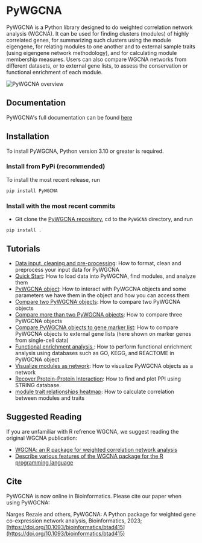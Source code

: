# PyWGCNA

PyWGCNA is a Python library designed to do weighted correlation network analysis (WGCNA). It
can be used for finding clusters (modules) of highly correlated genes, for summarizing
such clusters using the module eigengene, for relating modules to one another and
to external sample traits (using eigengene network methodology), and for calculating
module membership measures. Users can also compare WGCNA networks from different datasets, or to
external gene lists, to assess the conservation or functional enrichment of each module.

![PyWGCNA overview](docs/PyWGCNA_overview.png)

## Documentation
PyWGCNA's full documentation can be found [here](https://mortazavilab.github.io/PyWGCNA/)

## Installation

To install PyWGCNA, Python version 3.10 or greater is required.

### Install from PyPi (recommended)
To install the most recent release, run

`pip install PyWGCNA`

### Install with the most recent commits
* Git clone the [PyWGCNA repository](https://github.com/mortazavilab/PyWGCNA), cd to the `PyWGCNA` directory, and run

`pip install .`

## Tutorials

- [Data input, cleaning and pre-processing](tutorials/Data_format.md): How to format, clean and preprocess your input data for PyWGCNA
- [Quick Start](tutorials/Quick_Start.ipynb): How to load data into PyWGCNA, find modules, and analyze them
- [PyWGCNA object](tutorials/PyWGCNA_object.ipynb): How to interact with PyWGCNA objects and some parameters we have them in the object and how you can access them
- [Compare two PyWGCNA objects](tutorials/Comparison_two_PyWGCNAs.ipynb): How to compare two PyWGCNA objects
- [Compare more than two PyWGCNA objects](tutorials/Comparison_multi_PyWGCNAs.ipynb): How to compare three PyWGCNA objects
- [Compare PyWGCNA objects to gene marker list](tutorials/Comparison_PyWGCNA_geneMarker.ipynb): How to compare PyWGCNA objects to external gene lists (here shown on marker genes from single-cell data)
- [Functional enrichment analysis ](tutorials/functional_enrichment_analysis.ipynb): How to perform functional enrichment analysis using databases such as GO, KEGG, and REACTOME in PyWGCNA object
- [Visualize modules as network](tutorials/network_analysis.ipynb): How to visualize PyWGCNA objects as a network
- [Recover Protein-Protein Interaction](tutorials/protein_protein_interaction.ipynb): How to find and plot PPI using STRING database.
- [module trait relationships heatmap](tutorials/module_trait_relationships_heatmap.ipynb): How to calculate correlation between modules and traits

## Suggested Reading

If you are unfamiliar with R refrence WGCNA, we suggest reading the original WGCNA publication:

- [WGCNA: an R package for weighted correlation network analysis](https://bmcbioinformatics.biomedcentral.com/articles/10.1186/1471-2105-9-559)
- [Describe various features of the WGCNA package for the R programming language](https://peterlangfelder.com/)

## Cite

PyWGCNA is now online in Bioinformatics. Please cite our paper when using PyWGCNA:

Narges Rezaie and others, PyWGCNA: A Python package for weighted gene co-expression network analysis, Bioinformatics, 2023;
[https://doi.org/10.1093/bioinformatics/btad415](https://doi.org/10.1093/bioinformatics/btad415)
